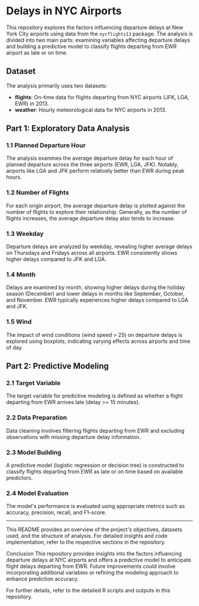 # Delays in NYC Airports

This repository explores the factors influencing departure delays at New York City airports using data from the `nycflights13` package. The analysis is divided into two main parts: examining variables affecting departure delays and building a predictive model to classify flights departing from EWR airport as late or on time.

## Dataset

The analysis primarily uses two datasets:

- **flights**: On-time data for flights departing from NYC airports (JFK, LGA, EWR) in 2013.
- **weather**: Hourly meteorological data for NYC airports in 2013.

## Part 1: Exploratory Data Analysis

### 1.1 Planned Departure Hour

The analysis examines the average departure delay for each hour of planned departure across the three airports (EWR, LGA, JFK). Notably, airports like LGA and JFK perform relatively better than EWR during peak hours.

### 1.2 Number of Flights

For each origin airport, the average departure delay is plotted against the number of flights to explore their relationship. Generally, as the number of flights increases, the average departure delay also tends to increase.

### 1.3 Weekday

Departure delays are analyzed by weekday, revealing higher average delays on Thursdays and Fridays across all airports. EWR consistently shows higher delays compared to JFK and LGA.

### 1.4 Month

Delays are examined by month, showing higher delays during the holiday season (December) and lower delays in months like September, October, and November. EWR typically experiences higher delays compared to LGA and JFK.

### 1.5 Wind

The impact of wind conditions (wind speed > 25) on departure delays is explored using boxplots, indicating varying effects across airports and time of day.

## Part 2: Predictive Modeling

### 2.1 Target Variable

The target variable for predictive modeling is defined as whether a flight departing from EWR arrives late (delay >= 15 minutes).

### 2.2 Data Preparation

Data cleaning involves filtering flights departing from EWR and excluding observations with missing departure delay information.

### 2.3 Model Building

A predictive model (logistic regression or decision tree) is constructed to classify flights departing from EWR as late or on time based on available predictors.

### 2.4 Model Evaluation

The model's performance is evaluated using appropriate metrics such as accuracy, precision, recall, and F1-score.

---

This README provides an overview of the project's objectives, datasets used, and the structure of analysis. For detailed insights and code implementation, refer to the respective sections in the repository.



Conclusion
This repository provides insights into the factors influencing departure delays at NYC airports and offers a predictive model to anticipate flight delays departing from EWR. Future improvements could involve incorporating additional variables or refining the modeling approach to enhance prediction accuracy.

For further details, refer to the detailed R scripts and outputs in this repository.

